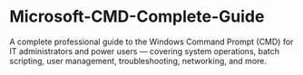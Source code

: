 # Microsoft-CMD-Complete-Guide
A complete professional guide to the Windows Command Prompt (CMD) for IT administrators and power users — covering system operations, batch scripting, user management, troubleshooting, networking, and more.
